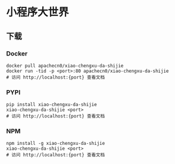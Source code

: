 # 小程序大世界

## 下载

### Docker

```
docker pull apachecn0/xiao-chengxu-da-shijie
docker run -tid -p <port>:80 apachecn0/xiao-chengxu-da-shijie
# 访问 http://localhost:{port} 查看文档
```

### PYPI

```
pip install xiao-chengxu-da-shijie
xiao-chengxu-da-shijie <port>
# 访问 http://localhost:{port} 查看文档
```

### NPM

```
npm install -g xiao-chengxu-da-shijie
xiao-chengxu-da-shijie <port>
# 访问 http://localhost:{port} 查看文档
```